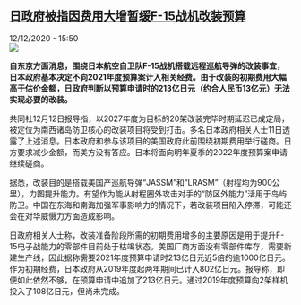 <!--1607795823000-->
[日政府被指因费用大增暂缓F-15战机改装预算](http://www.rfi.fr//cn/%E4%BA%9A%E6%B4%B2/20201212-%E6%97%A5%E6%94%BF%E5%BA%9C%E8%A2%AB%E6%8C%87%E5%9B%A0%E8%B4%B9%E7%94%A8%E5%A4%A7%E5%A2%9E%E6%9A%82%E7%BC%93f-15%E6%88%98%E6%9C%BA%E6%94%B9%E8%A3%85%E9%A2%84%E7%AE%97)
------

<div>12/12/2020 - 15:50</div><img src="https://s.rfi.fr/media/display/d08be516-3c88-11eb-879c-005056a98db9/w:310/p:16x9/Capture-218.PNG"><p><strong>自东京方面消息，围绕日本航空自卫队F-15战机搭载远程巡航导弹的改装事宜，日本政府基本决定不向2021年度预算案计入相关经费。由于改装的初期费用大幅高于估价金额，日政府判断以预算申请时的213亿日元（约合人民币13亿元）无法实现必要的改装。</strong></p><div class="t-content__body u-clearfix"><p>共同社12月12日报导指，以2027年度为目标的20架改装完毕时期延迟已成定局，被定位为南西诸岛防卫核心的改装项目将受到打击。多名日本政府相关人士11日透露了上述消息。日本政府和参与该项目的美国政府此前围绕初期费用举行磋商。日方要求减少金额，而美方没有答应。日本将面向明年夏季的2022年度预算案申请继续磋商。</p><p>据悉，改装目的是搭载美国产巡航导弹“JASSM”和“LRASM”（射程均为900公里），力图提升能力。有望作为能从射程圈外攻击对手的“防区外能力”活用于岛屿防卫。中国在东海和南海加强军事影响力的情况下，若改装项目陷入停滞，可能还会在对华威慑力方面造成影响。</p><p>日政府相关人士称，改装准备阶段所需的初期费用增多的主要原因是用于提升F-15电子战能力的零部件目前处于枯竭状态。美国厂商方面没有零部件库存，需要新建生产线，因此据称需要2021年度预算申请时213亿日元近5倍的逾1000亿日元。作为初期经费，日本政府从2019年度起两年期间已计入802亿日元。报导称，即便如此依然不够，在预算申请中追加了213亿日元。通过2019年度预算向2架样机投入了108亿日元，但尚未完成。</p><div class="o-self-promo o-self-promo--nl o-self-promo--hidden" data-selfpromo-newsletter></div><div class="o-self-promo o-self-promo--app o-self-promo--hidden" data-selfpromo-app></div></div>
